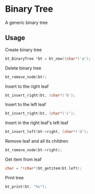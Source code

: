 # Binary Tree

A generic binary tree

## Usage

Create binary tree

```c
bt_BinaryTree *bt = bt_new((char*)'a');
```

Delete binary tree

```c
bt_remove_node(bt);
```

Insert to the right leaf

```c
bt_insert_right(bt, (char*)'b');
```

Insert to the left leaf

```c
bt_insert_right(bt, (char*)'c');
```

Insert in the right leaf's left leaf

```c
bt_insert_left(bt->right, (char*)'d');
```

Remove leaf and all its children

```c
bt_remove_node(bt->right);
```

Get item from leaf

```c
char = *(char*)bt_getitem(bt.left);
```

Print tree

```c
bt_print(bt, "%c");
```

